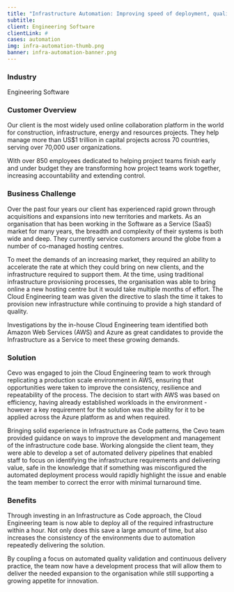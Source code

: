 ```yaml
---
title: "Infrastructure Automation: Improving speed of deployment, quality validation & continuous delivery"
subtitle:
client: Engineering Software
clientLink: #
cases: automation
img: infra-automation-thumb.png
banner: infra-automation-banner.png
---
```

### Industry

Engineering Software

### Customer Overview

Our client is the most widely used online collaboration platform in the world for construction, infrastructure, energy and resources projects. They help manage more than US$1 trillion in capital projects across 70 countries, serving over 70,000 user organizations.

With over 850 employees dedicated to helping project teams finish early and under budget they are transforming how project teams work together, increasing accountability and extending control.

### Business Challenge

Over the past four years our client has experienced rapid grown through acquisitions and expansions into new territories and markets. As an organisation that has been working in the Software as a Service (SaaS) market for many years, the breadth and complexity of their systems is both wide and deep. They currently service customers around the globe from a number of co-managed hosting centres.

To meet the demands of an increasing market, they required an ability to accelerate the rate at which they could bring on new clients, and the infrastructure required to support them. At the time, using traditional infrastructure provisioning processes, the organisation was able to bring online a new hosting centre but it would take multiple months of effort.  The Cloud Engineering team was given the directive to slash the time it takes to provision new infrastructure while continuing to provide a high standard of quality.

Investigations by the in-house Cloud Engineering team identified both Amazon Web Services (AWS) and Azure as great candidates to provide the Infrastructure as a Service to meet these growing demands.

### Solution

Cevo was engaged to join the Cloud Engineering team to work through replicating a production scale environment in AWS, ensuring that opportunities were taken to improve the consistency, resilience and repeatability of the process.  The decision to start with AWS was based on efficiency, having already established workloads in the environment - however a key requirement for the solution was the ability for it to be applied across the Azure platform as and when required.

Bringing solid experience in Infrastructure as Code patterns, the Cevo team provided guidance on ways to improve the development and management of the infrastructure code base.  Working alongside the client team, they were able to develop a set of automated delivery pipelines that enabled staff to focus on identifying the infrastructure requirements and delivering value, safe in the knowledge that if something was misconfigured the automated deployment process would rapidly highlight the issue and enable the team member to correct the error with minimal turnaround time.

### Benefits

Through investing in an Infrastructure as Code approach, the Cloud Engineering team is now able to deploy all of the required infrastructure within a hour. Not only does this save a large amount of time, but also increases the consistency of the environments due to automation repeatedly delivering the solution.

By coupling a focus on automated quality validation and continuous delivery practice, the team now have a development process that will allow them to deliver the needed expansion to the organisation while still supporting a growing appetite for innovation.
